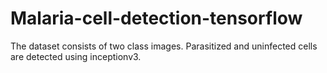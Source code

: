 # Malaria-cell-detection-tensorflow
The dataset consists of two class images. Parasitized and uninfected cells are detected using inceptionv3.
